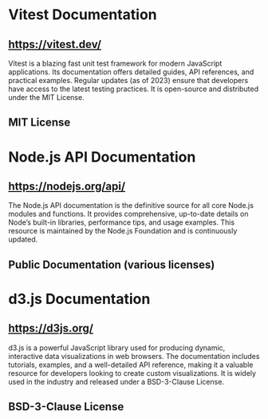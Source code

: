 # Vitest Documentation
## https://vitest.dev/
Vitest is a blazing fast unit test framework for modern JavaScript applications. Its documentation offers detailed guides, API references, and practical examples. Regular updates (as of 2023) ensure that developers have access to the latest testing practices. It is open-source and distributed under the MIT License.
## MIT License

# Node.js API Documentation
## https://nodejs.org/api/
The Node.js API documentation is the definitive source for all core Node.js modules and functions. It provides comprehensive, up-to-date details on Node’s built-in libraries, performance tips, and usage examples. This resource is maintained by the Node.js Foundation and is continuously updated.
## Public Documentation (various licenses)

# d3.js Documentation
## https://d3js.org/
d3.js is a powerful JavaScript library used for producing dynamic, interactive data visualizations in web browsers. The documentation includes tutorials, examples, and a well-detailed API reference, making it a valuable resource for developers looking to create custom visualizations. It is widely used in the industry and released under a BSD-3-Clause License.
## BSD-3-Clause License
